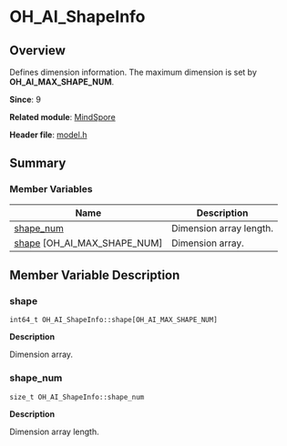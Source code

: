 # OH_AI_ShapeInfo


## Overview

Defines dimension information. The maximum dimension is set by **OH_AI_MAX_SHAPE_NUM**.

**Since**: 9

**Related module**: [MindSpore](_mind_spore.md)

**Header file**: [model.h](model_8h.md)

## Summary


### Member Variables

| Name| Description|
| -------- | -------- |
| [shape_num](#shape_num) | Dimension array length.|
| [shape](#shape) [OH_AI_MAX_SHAPE_NUM] | Dimension array.|


## Member Variable Description


### shape


```
int64_t OH_AI_ShapeInfo::shape[OH_AI_MAX_SHAPE_NUM]
```

**Description**

Dimension array.


### shape_num


```
size_t OH_AI_ShapeInfo::shape_num
```

**Description**

Dimension array length.
